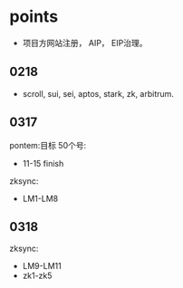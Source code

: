 # points
- 项目方网站注册， AIP， EIP治理。

## 0218
- scroll, sui, sei, aptos, stark, zk, arbitrum.

## 0317
pontem:目标 50个号:
  - 11-15 finish

zksync:
  - LM1-LM8
## 0318
zksync:
  - LM9-LM11
  - zk1-zk5
